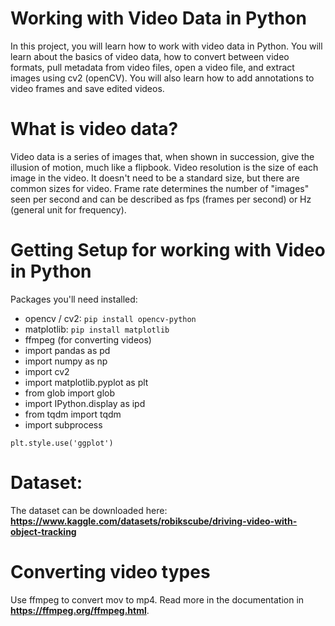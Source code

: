 # Working with Video Data in Python

In this project, you will learn how to work with video data in Python. You will learn about the basics of video data, how to convert between video formats, pull metadata from video files, open a video file, and extract images using cv2 (openCV). You will also learn how to add annotations to video frames and save edited videos.

# What is video data?
Video data is a series of images that, when shown in succession, give the illusion of motion, much like a flipbook. Video resolution is the size of each image in the video. It doesn't need to be a standard size, but there are common sizes for video. Frame rate determines the number of "images" seen per second and can be described as fps (frames per second) or Hz (general unit for frequency).

# Getting Setup for working with Video in Python
Packages you'll need installed:

* opencv / cv2: `pip install opencv-python`
* matplotlib: `pip install matplotlib`
* ffmpeg (for converting videos)
* import pandas as pd
* import numpy as np
* import cv2
* import matplotlib.pyplot as plt
* from glob import glob
* import IPython.display as ipd
* from tqdm import tqdm
* import subprocess

``plt.style.use('ggplot')``

# Dataset:
The dataset can be downloaded here: **https://www.kaggle.com/datasets/robikscube/driving-video-with-object-tracking**

# Converting video types
Use ffmpeg to convert mov to mp4. Read more in the documentation in **https://ffmpeg.org/ffmpeg.html**.
